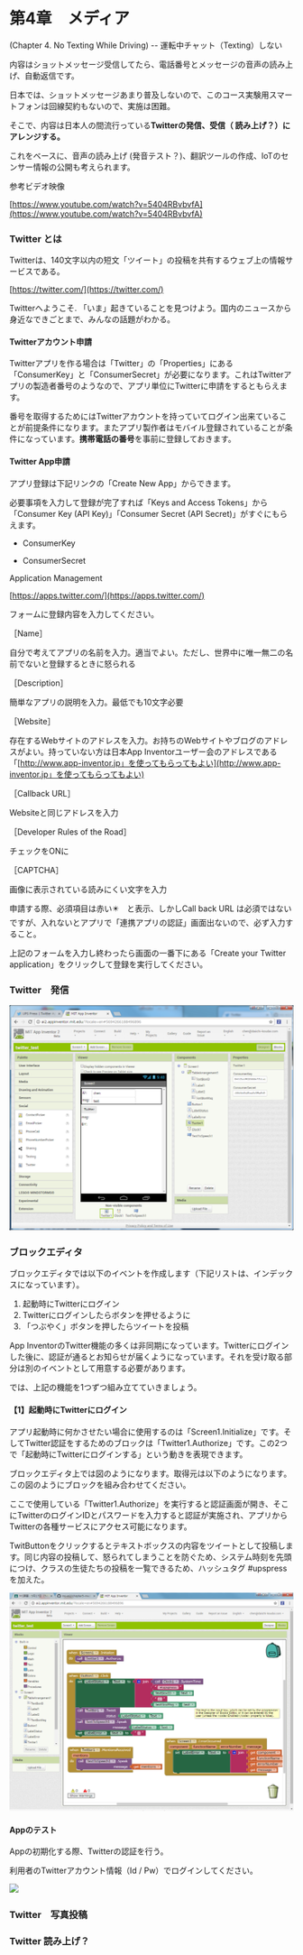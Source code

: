 # **第4章　メディア**

\(Chapter 4. No Texting While Driving\) -- 運転中チャット（Texting）しない

内容はショットメッセージ受信してたら、電話番号とメッセージの音声の読み上げ、自動返信です。

日本では、ショットメッセージあまり普及しないので、このコース実験用スマートフォンは回線契約もないので、実施は困難。

そこで、内容は日本人の間流行っている**Twitterの発信、受信（ 読み上げ？）にアレンジする。**

これをベースに、音声の読み上げ \(発音テスト？\)、翻訳ツールの作成、IoTのセンサー情報の公開も考えられます。

参考ビデオ映像

[https://www.youtube.com/watch?v=5404RBvbvfA](https://www.youtube.com/watch?v=5404RBvbvfA)

### **Twitter とは**

Twitterは、140文字以内の短文「ツイート」の投稿を共有するウェブ上の情報サービスである。

[https://twitter.com/](https://twitter.com/)

Twitterへようこそ. 「いま」起きていることを見つけよう。国内のニュースから身近なできごとまで、みんなの話題がわかる。

#### Twitterアカウント申請

Twitterアプリを作る場合は「Twitter」の「Properties」にある「ConsumerKey」と「ConsumerSecret」が必要になります。これはTwitterアプリの製造者番号のようなので、アプリ単位にTwitterに申請をするともらえます。

番号を取得するためにはTwitterアカウントを持っていてログイン出来ていることが前提条件になります。またアプリ製作者はモバイル登録されていることが条件になっています。**携帯電話の番号**を事前に登録しておきます。

#### Twitter App申請

アプリ登録は下記リンクの「Create New App」からできます。

必要事項を入力して登録が完了すれば「Keys and Access Tokens」から「Consumer Key \(API Key\)」「Consumer Secret \(API Secret\)」がすぐにもらえます。

* ConsumerKey

* ConsumerSecret

Application Management

[https://apps.twitter.com/](https://apps.twitter.com/)

フォームに登録内容を入力してください。

［Name］

自分で考えてアプリの名前を入力。適当でよい。ただし、世界中に唯一無二の名前でないと登録するときに怒られる

［Description］

簡単なアプリの説明を入力。最低でも10文字必要

［Website］

存在するWebサイトのアドレスを入力。お持ちのWebサイトやブログのアドレスがよい。持っていない方は日本App Inventorユーザー会のアドレスである「[http://www.app-inventor.jp」を使ってもらってもよい](http://www.app-inventor.jp」を使ってもらってもよい)

［Callback URL］

Websiteと同じアドレスを入力

［Developer Rules of the Road］

チェックをONに

［CAPTCHA］

画像に表示されている読みにくい文字を入力

申請する際、必須項目は赤い✴️　と表示、しかしCall back URL は必須ではないですが、入れないとアプリで「連携アプリの認証」画面出ないので、必ず入力すること。

上記のフォームを入力し終わったら画面の一番下にある「Create your Twitter application」をクリックして登録を実行してください。

### **Twitter　発信**

![](/assets/twitter1.png)

### ブロックエディタ

ブロックエディタでは以下のイベントを作成します（下記リストは、インデックスになっています）。

1. 起動時にTwitterにログイン
2. Twitterにログインしたらボタンを押せるように
3. 「つぶやく」ボタンを押したらツイートを投稿

App InventorのTwitter機能の多くは非同期になっています。Twitterにログインした後に、認証が通るとお知らせが届くようになっています。それを受け取る部分は別のイベントとして用意する必要があります。

では、上記の機能を1つずつ組み立てていきましょう。

#### 【1】起動時にTwitterにログイン

アプリ起動時に何かさせたい場合に使用するのは「Screen1.Initialize」です。そしてTwitter認証をするためのブロックは「Twitter1.Authorize」です。この2つで「起動時にTwitterにログインする」という動きを表現できます。

ブロックエディタ上では図のようになります。取得元は以下のようになります。この図のようにブロックを組み合わせてください。

ここで使用している「Twitter1.Authorize」を実行すると認証画面が開き、そこにTwitterのログインIDとパスワードを入力すると認証が実施され、アプリからTwitterの各種サービスにアクセス可能になります。

TwitButtonをクリックするとテキストボックスの内容をツイートとして投稿します。同じ内容の投稿して、怒られてしまうことを防ぐため、システム時刻を先頭につけ、クラスの生徒たちの投稿を一覧できるため、ハッシュタグ \#upspress を加えた。

![](/assets/twitter3.png)

#### Appのテスト

Appの初期化する際、Twitterの認証を行う。

利用者のTwitterアカウント情報（Id / Pw）でログインしてください。

![](blob:file:///7d8427f1-7d9b-4e01-8f16-a036d61c2714)

### **Twitter　写真投稿**

### **Twitter 読み上げ？**



